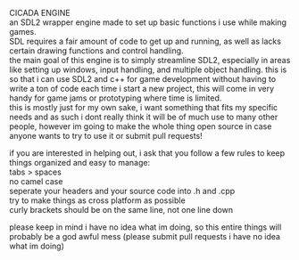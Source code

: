 CICADA ENGINE<br>
an SDL2 wrapper engine made to set up basic functions i use while making games.<br>
SDL requires a fair amount of code to get up and running, as well as lacks certain drawing functions and control handling.<br>
the main goal of this engine is to simply streamline SDL2, especially in areas like setting up windows, input handling, and multiple object handling. this is so that i can use SDL2 and c++ for game development without having to write a ton of code each time i start a new project, this will come in very handy for game jams or prototyping where time is limited.<br>
this is mostly just for my own sake, i want something that fits my specific needs and as such i dont really think it will be of much use to many other people, however im going to make the whole thing open source in case anyone wants to try to use it or submit pull requests!<br>

if you are interested in helping out, i ask that you follow a few rules to keep things organized and easy to manage:<br>
tabs > spaces<br>
no camel case<br>
seperate your headers and your source code into .h and .cpp<br>
try to make things as cross platform as possible<br>
curly brackets should be on the same line, not one line down<br>



please keep in mind i have no idea what im doing, so this entire things will probably be a god awful mess (please submit pull requests i have no idea what im doing)<br>
